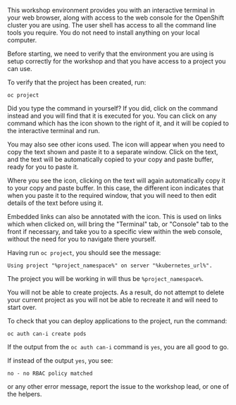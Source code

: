 This workshop environment provides you with an interactive terminal in your web browser, along with access to the web console for the OpenShift cluster you are using. The user shell has access to all the command line tools you require. You do not need to install anything on your local computer.

Before starting, we need to verify that the environment you are using is setup correctly for the workshop and that you have access to a project you can use.

To verify that the project has been created, run:

```execute
oc project
```

Did you type the command in yourself? If you did, click on the command instead and you will find that it is executed for you. You can click on any command which has the <span class="fas fa-play-circle"></span> icon shown to the right of it, and it will be copied to the interactive terminal and run.

You may also see other icons used. The <span class="fas fa-copy"></span> icon will appear when you need to copy the text shown and paste it to a separate window. Click on the text, and the text will be automatically copied to your copy and paste buffer, ready for you to paste it.

Where you see the <span class="fas fa-user-edit"></span> icon, clicking on the text will again automatically copy it to your copy and paste buffer. In this case, the different icon indicates that when you paste it to the required window, that you will need to then edit details of the text before using it.

Embedded links can also be annotated with the <span class="fas fa-window-restore"></span> icon. This is used on links which when clicked on, will bring the "Terminal" tab, or "Console" tab to the front if necessary, and take you to a specific view within the web console, without the need for you to navigate there yourself.

Having run `oc project`, you should see the message:

```
Using project "%project_namespace%" on server "%kubernetes_url%".
```

The project you will be working in will thus be `%project_namespace%`.

You will not be able to create projects. As a result, do not attempt to delete your current project as you will not be able to recreate it and will need to start over.

To check that you can deploy applications to the project, run the command:

```execute
oc auth can-i create pods
```

If the output from the `oc auth can-i` command is `yes`, you are all good to go.

If instead of the output `yes`, you see:

```
no - no RBAC policy matched
```

or any other error message, report the issue to the workshop lead, or one of the helpers.
